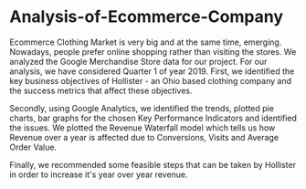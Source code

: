 # Analysis-of-Ecommerce-Company

Ecommerce Clothing Market is very big and at the same time, emerging. Nowadays, people prefer online shopping rather than visiting the stores. We analyzed the Google Merchandise Store data for our project. For our analysis, we have considered Quarter 1 of year 2019. First, we identified the key business objectives of Hollister - an Ohio based clothing company and the success metrics that affect these objectives.

Secondly, using Google Analytics, we identified the trends, plotted pie charts, bar graphs for the chosen Key Performance Indicators and identified the issues. We plotted the Revenue Waterfall model which tells us how Revenue over a year is affected due to Conversions, Visits and Average Order Value. 

Finally, we recommended some feasible steps that can be taken by Hollister in order to increase it's year over year revenue.
